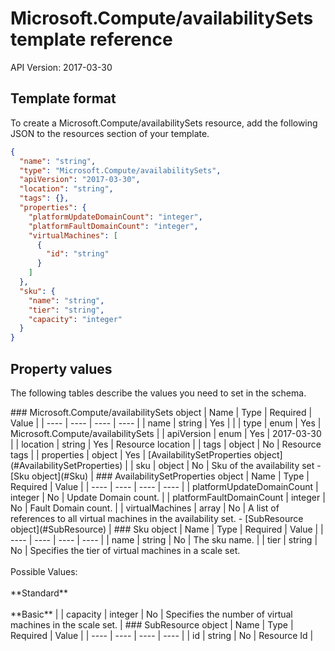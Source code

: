 # Microsoft.Compute/availabilitySets template reference
API Version: 2017-03-30
## Template format

To create a Microsoft.Compute/availabilitySets resource, add the following JSON to the resources section of your template.

```json
{
  "name": "string",
  "type": "Microsoft.Compute/availabilitySets",
  "apiVersion": "2017-03-30",
  "location": "string",
  "tags": {},
  "properties": {
    "platformUpdateDomainCount": "integer",
    "platformFaultDomainCount": "integer",
    "virtualMachines": [
      {
        "id": "string"
      }
    ]
  },
  "sku": {
    "name": "string",
    "tier": "string",
    "capacity": "integer"
  }
}
```
## Property values

The following tables describe the values you need to set in the schema.

<a id="Microsoft.Compute/availabilitySets" />
### Microsoft.Compute/availabilitySets object
|  Name | Type | Required | Value |
|  ---- | ---- | ---- | ---- |
|  name | string | Yes |  |
|  type | enum | Yes | Microsoft.Compute/availabilitySets |
|  apiVersion | enum | Yes | 2017-03-30 |
|  location | string | Yes | Resource location |
|  tags | object | No | Resource tags |
|  properties | object | Yes | [AvailabilitySetProperties object](#AvailabilitySetProperties) |
|  sku | object | No | Sku of the availability set - [Sku object](#Sku) |


<a id="AvailabilitySetProperties" />
### AvailabilitySetProperties object
|  Name | Type | Required | Value |
|  ---- | ---- | ---- | ---- |
|  platformUpdateDomainCount | integer | No | Update Domain count. |
|  platformFaultDomainCount | integer | No | Fault Domain count. |
|  virtualMachines | array | No | A list of references to all virtual machines in the availability set. - [SubResource object](#SubResource) |


<a id="Sku" />
### Sku object
|  Name | Type | Required | Value |
|  ---- | ---- | ---- | ---- |
|  name | string | No | The sku name. |
|  tier | string | No | Specifies the tier of virtual machines in a scale set.<br /><br /> Possible Values:<br /><br /> **Standard**<br /><br /> **Basic** |
|  capacity | integer | No | Specifies the number of virtual machines in the scale set. |


<a id="SubResource" />
### SubResource object
|  Name | Type | Required | Value |
|  ---- | ---- | ---- | ---- |
|  id | string | No | Resource Id |

